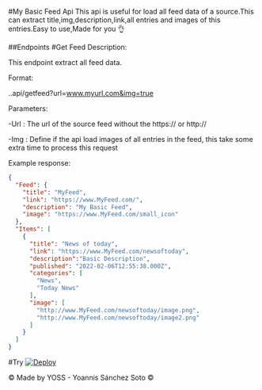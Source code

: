 #My Basic Feed Api
This api is useful for load all feed data of a source.This can extract title,img,description,link,all entries and images of this entries.Easy to use,Made for you 👌

##Endpoints
#Get Feed 
Description:

This endpoint extract all feed data.

Format:

..api/getfeed?url=www.myurl.com&img=true

Parameters:

-Url : The url of the source feed without the https:// or http://

-Img : Define if the api load images of all entries in the feed, this take some extra time to process this request

Example response:

```json
{
  "Feed": {
    "title": "MyFeed",
    "link": "https://www.MyFeed.com/",
    "description": "My Basic Feed",
    "image": "https://www.MyFeed.com/small_icon"
  },
  "Items": [
    {
      "title": "News of today",
      "link": "https://www.MyFeed.com/newsoftoday",
      "description":"Basic Description",
      "published": "2022-02-06T12:55:38.000Z",
      "categories": [
        "News",
        "Today News"
      ],
      "image": [
        "http://www.MyFeed.com/newsoftoday/image.png",
        "http://www.MyFeed.com/newsoftoday/image2.png"
      ]
    }
  ]
}
```

#Try
[![Deploy](https://button.deta.dev/1/svg)](https://go.deta.dev/deploy?repo=https://github.com/yossTheDev/my_basic_feed_api.git)

© Made by YOSS - Yoannis Sánchez Soto © 
